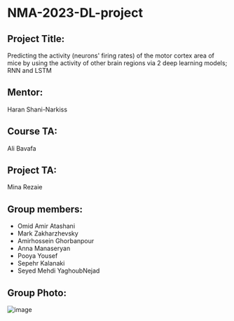 # NMA-2023-DL-project

## Project Title:

Predicting the activity (neurons' firing rates) of the motor cortex area of mice by using the activity of other brain regions via 2 deep learning models; RNN and LSTM

## Mentor:

Haran Shani-Narkiss

## Course TA:

Ali Bavafa

## Project TA: 

Mina Rezaie

## Group members:

+ Omid Amir Atashani
+ Mark Zakharzhevsky
+ Amirhossein Ghorbanpour
+ Anna Manaseryan
+ Pooya Yousef
+ Sepehr Kalanaki
+ Seyed Mehdi YaghoubNejad

## Group Photo:
![image](https://drive.google.com/uc?export=view&id=1slAHngSCadvFY9sQW-kEu4FX_W6qOqGM)
